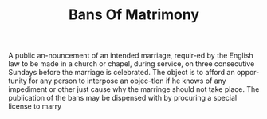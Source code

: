 ---
title: Bans Of Matrimony
letter: B
permalink: "/definitions/bans-of-matrimony.html"
body: A public an-nouncement of an intended marriage, requir-ed by the English law
  to be made in a church or chapel, during service, on three consecutive Sundays before
  the marriage is celebrated. The object is to afford an oppor-tunity for any person
  to interpose an objec-tlon if he knows of any impediment or other just cause why
  the marringe should not take place. The publication of the bans may be dispensed
  with by procuring a special license to marry
published_at: '2018-07-07'
layout: post
---